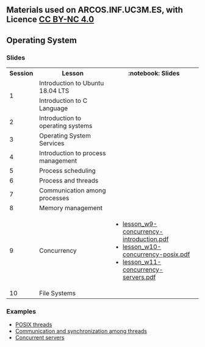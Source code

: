 ## Materials used on ARCOS.INF.UC3M.ES, with Licence [CC BY-NC 4.0](http://creativecommons.org/licenses/by-nc/4.0/) 

## Operating System

### Slides

<html>
 <small>
 <table>
  <tr><th>Session</th><th>Lesson</th><th>:notebook: Slides</th></tr>
  <tr><td rowspan="2">1</td>
      <td>Introduction to Ubuntu 18.04 LTS</td>
      <td><ul>
      </ul></td>
  </tr>
  <tr><td>Introduction to C Language</td>
      <td><ul>
      </ul></td>
  </tr>
  <tr><td>2</td>
      <td>Introduction to operating systems</td>
      <td><ul>
      </ul></td>
  </tr>
  <tr><td>3</td>
      <td>Operating System Services</td>
      <td><ul>
      </ul></td>
  </tr>
  <tr><td>4</td>
      <td>Introduction to process management</td>
      <td><ul>
      </ul></td>
  </tr>
  <tr><td>5</td>
      <td>Process scheduling</td>
      <td><ul>
      </ul></td>
  </tr>
  <tr><td>6</td>
      <td>Process and threads</td>
      <td><ul>
      </ul></td>
  </tr>
  <tr><td>7</td>
      <td>Communication among processes</td>
      <td><ul>
      </ul></td>
  </tr>
  <tr><td>8</td>
      <td>Memory management</td>
      <td><ul>
      </ul></td>
  </tr>
  <tr><td>9</td>
      <td>Concurrency</td>
      <td><ul>
        <li> <a href="https://acaldero.github.io/uc3m_os/slides/lesson_w9-concurrency-introduction.pdf">lesson_w9-concurrency-introduction.pdf</a> </li>
        <li> <a href="https://acaldero.github.io/uc3m_os/slides/lesson_w10-concurrency-posix.pdf">lesson_w10-concurrency-posix.pdf</a> </li>
        <li> <a href="https://acaldero.github.io/uc3m_os/slides/lesson_w11-concurrency-server.pdf">lesson_w11-concurrency-servers.pdf</a> </li>
      </ul></td>
  </tr>
  <tr><td>10</td>
      <td>File Systems</td>
      <td><ul>
      </ul></td>
  </tr>
 </table>
 </small>
</html>


### Examples

 * <a href="https://github.com/acaldero/uc3m_os/blob/main/examples/README.md#posix-threads">POSIX threads</a>
 * <a href="https://github.com/acaldero/uc3m_os/blob/main/examples/README.md#communication-and-synchronization-among-threads">Communication and synchronization among threads</a>
 * <a href="https://github.com/acaldero/uc3m_os/blob/main/examples/README.md#concurrent-servers">Concurrent servers</a>

